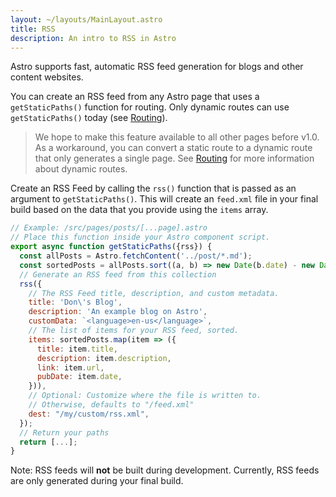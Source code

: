 ```yaml
---
layout: ~/layouts/MainLayout.astro
title: RSS
description: An intro to RSS in Astro
---
```


Astro supports fast, automatic RSS feed generation for blogs and other content websites.

You can create an RSS feed from any Astro page that uses a `getStaticPaths()` function for routing. Only dynamic routes can use `getStaticPaths()` today (see [Routing](/core-concepts/routing)).

> We hope to make this feature available to all other pages before v1.0. As a workaround, you can convert a static route to a dynamic route that only generates a single page. See [Routing](/core-concepts/routing) for more information about dynamic routes.

Create an RSS Feed by calling the `rss()` function that is passed as an argument to `getStaticPaths()`. This will create an `feed.xml` file in your final build based on the data that you provide using the `items` array.

```js
// Example: /src/pages/posts/[...page].astro
// Place this function inside your Astro component script.
export async function getStaticPaths({rss}) {
  const allPosts = Astro.fetchContent('../post/*.md');
  const sortedPosts = allPosts.sort((a, b) => new Date(b.date) - new Date(a.date));
  // Generate an RSS feed from this collection
  rss({
    // The RSS Feed title, description, and custom metadata.
    title: 'Don\'s Blog',
    description: 'An example blog on Astro',
    customData: `<language>en-us</language>`,
    // The list of items for your RSS feed, sorted.
    items: sortedPosts.map(item => ({
      title: item.title,
      description: item.description,
      link: item.url,
      pubDate: item.date,
    })),
    // Optional: Customize where the file is written to.
    // Otherwise, defaults to "/feed.xml"
    dest: "/my/custom/rss.xml",
  });
  // Return your paths
  return [...];
}
```

Note: RSS feeds will **not** be built during development. Currently, RSS feeds are only generated during your final build.
